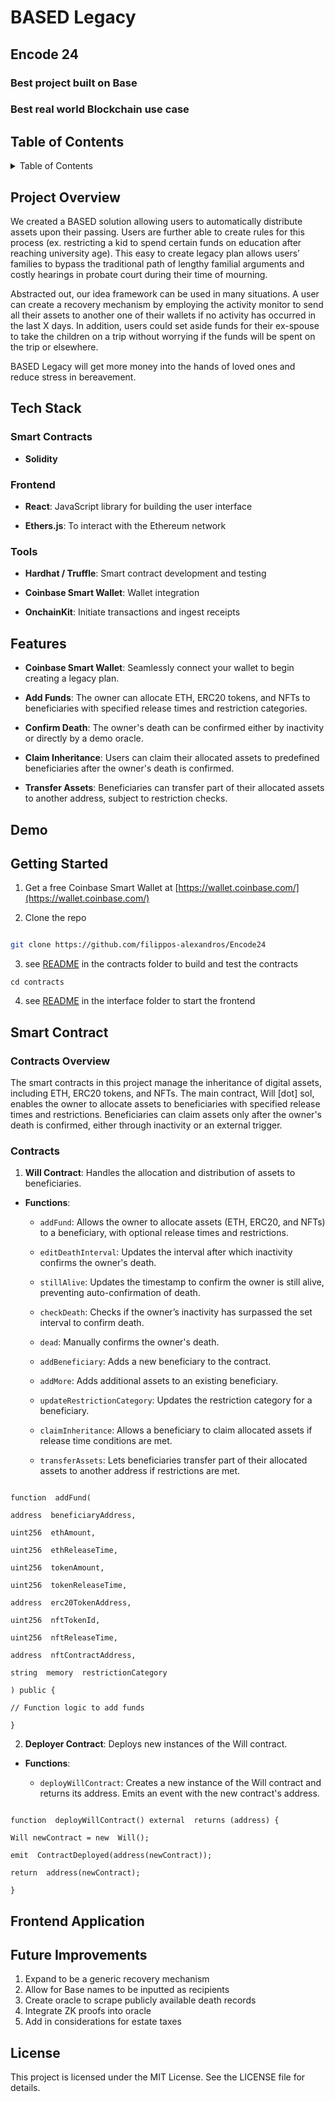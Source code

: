 <a  id="readme-top"></a>

# BASED Legacy

## Encode 24

### Best project built on Base

### Best real world Blockchain use case
<!-- TABLE OF CONTENTS -->

<h2>Table of Contents</h2>

<details>

<summary>Table of Contents</summary>

<ol>

<li>Project Overview</a></li>

<li>Tech Stack</a></li>

<li>Features</a></li>

<li>Demo</a></li>

<li>Getting Started</a></li>

<li>Smart Contract</a></li>

<li>Frontend Application</a></li>

<li>Future Improvements</a></li>

<li>License</a></li>

</ol>

</details>



## Project Overview

We created a BASED solution allowing users to automatically distribute assets upon their passing. Users are further able to create rules for this process (ex. restricting a kid to spend certain funds on education after reaching university age). This easy to create legacy plan allows users’ families to bypass the traditional path of lengthy familial arguments and costly hearings in probate court during their time of mourning.



Abstracted out, our idea framework can be used in many situations. A user can create a recovery mechanism by employing the activity monitor to send all their assets to another one of their wallets if no activity has occurred in the last X days. In addition, users could set aside funds for their ex-spouse to take the children on a trip without worrying if the funds will be spent on the trip or elsewhere.



BASED Legacy will get more money into the hands of loved ones and reduce stress in bereavement.



## Tech Stack

### Smart Contracts

-  **Solidity**



### Frontend

-  **React**: JavaScript library for building the user interface

-  **Ethers.js**: To interact with the Ethereum network



### Tools

-  **Hardhat / Truffle**: Smart contract development and testing

-  **Coinbase Smart Wallet**: Wallet integration

- **OnchainKit**: Initiate transactions and ingest receipts




## Features

-  **Coinbase Smart Wallet**: Seamlessly connect your wallet to begin creating a legacy plan.

-  **Add Funds**: The owner can allocate ETH, ERC20 tokens, and NFTs to beneficiaries with specified release times and restriction categories.

-  **Confirm Death**: The owner's death can be confirmed either by inactivity or directly by a demo oracle.

-  **Claim Inheritance**: Users can claim their allocated assets to predefined beneficiaries after the owner's death is confirmed.

-  **Transfer Assets**: Beneficiaries can transfer part of their allocated assets to another address, subject to restriction checks.



## Demo

## Getting Started

1. Get a free Coinbase Smart Wallet at [https://wallet.coinbase.com/](https://wallet.coinbase.com/)

2. Clone the repo

```sh

git clone https://github.com/filippos-alexandros/Encode24

```

3. see [README](https://github.com/filippos-alexandros/Encode24/contracts) in the contracts folder to build and test the contracts

```
cd contracts
```

4. see [README](https://github.com/filippos-alexandros/Encode24/interface) in the interface folder to start the frontend



## Smart Contract

### Contracts Overview

The smart contracts in this project manage the inheritance of digital assets, including ETH, ERC20 tokens, and NFTs. The main contract, Will [dot] sol, enables the owner to allocate assets to beneficiaries with specified release times and restrictions. Beneficiaries can claim assets only after the owner's death is confirmed, either through inactivity or an external trigger.



### Contracts



1.  **Will Contract**: Handles the allocation and distribution of assets to beneficiaries.

-  **Functions**:

	-  `addFund`: Allows the owner to allocate assets (ETH, ERC20, and NFTs) to a beneficiary, with optional release times and restrictions.

	-  `editDeathInterval`: Updates the interval after which inactivity confirms the owner's death.

	-  `stillAlive`: Updates the timestamp to confirm the owner is still alive, preventing auto-confirmation of death.

	-  `checkDeath`: Checks if the owner’s inactivity has surpassed the set interval to confirm death.

	-  `dead`: Manually confirms the owner's death.

	-  `addBeneficiary`: Adds a new beneficiary to the contract.

	-  `addMore`: Adds additional assets to an existing beneficiary.

	-  `updateRestrictionCategory`: Updates the restriction category for a beneficiary.

	-  `claimInheritance`: Allows a beneficiary to claim allocated assets if release time conditions are met.

	-  `transferAssets`: Lets beneficiaries transfer part of their allocated assets to another address if restrictions are met.



```solidity

function  addFund(

address  beneficiaryAddress,

uint256  ethAmount,

uint256  ethReleaseTime,

uint256  tokenAmount,

uint256  tokenReleaseTime,

address  erc20TokenAddress,

uint256  nftTokenId,

uint256  nftReleaseTime,

address  nftContractAddress,

string  memory  restrictionCategory

) public {

// Function logic to add funds

}

```



2.  **Deployer Contract**: Deploys new instances of the Will contract.

-  **Functions**:

	-  `deployWillContract`: Creates a new instance of the Will contract and returns its address. Emits an event with the new contract's address.



```solidity

function  deployWillContract() external  returns (address) {

Will newContract = new  Will();

emit  ContractDeployed(address(newContract));

return  address(newContract);

}

```



## Frontend Application

## Future Improvements
1. Expand to be a generic recovery mechanism
2. Allow for Base names to be inputted as recipients
3. Create oracle to scrape publicly available death records
4. Integrate ZK proofs into oracle
5. Add in considerations for estate taxes

## License

This project is licensed under the MIT License. See the LICENSE file for details.
